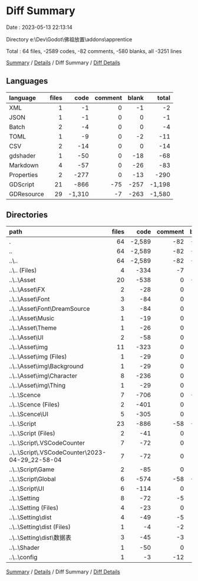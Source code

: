 # Diff Summary

Date : 2023-05-13 22:13:14

Directory e:\\Dev\\Godot\\佛祖放置\\addons\\apprentice

Total : 64 files,  -2589 codes, -82 comments, -580 blanks, all -3251 lines

[Summary](results.md) / [Details](details.md) / Diff Summary / [Diff Details](diff-details.md)

## Languages
| language | files | code | comment | blank | total |
| :--- | ---: | ---: | ---: | ---: | ---: |
| XML | 1 | -1 | 0 | -1 | -2 |
| JSON | 1 | -1 | 0 | 0 | -1 |
| Batch | 2 | -4 | 0 | 0 | -4 |
| TOML | 1 | -9 | 0 | -2 | -11 |
| CSV | 2 | -14 | 0 | 0 | -14 |
| gdshader | 1 | -50 | 0 | -18 | -68 |
| Markdown | 4 | -57 | 0 | -26 | -83 |
| Properties | 2 | -277 | 0 | -13 | -290 |
| GDScript | 21 | -866 | -75 | -257 | -1,198 |
| GDResource | 29 | -1,310 | -7 | -263 | -1,580 |

## Directories
| path | files | code | comment | blank | total |
| :--- | ---: | ---: | ---: | ---: | ---: |
| . | 64 | -2,589 | -82 | -580 | -3,251 |
| .. | 64 | -2,589 | -82 | -580 | -3,251 |
| ..\\.. | 64 | -2,589 | -82 | -580 | -3,251 |
| ..\\.. (Files) | 4 | -334 | -7 | -29 | -370 |
| ..\\..\\Asset | 20 | -538 | 0 | -121 | -659 |
| ..\\..\\Asset\\FX | 2 | -28 | 0 | -12 | -40 |
| ..\\..\\Asset\\Font | 3 | -84 | 0 | -18 | -102 |
| ..\\..\\Asset\\Font\\DreamSource | 3 | -84 | 0 | -18 | -102 |
| ..\\..\\Asset\\Music | 1 | -19 | 0 | -6 | -25 |
| ..\\..\\Asset\\Theme | 1 | -26 | 0 | -7 | -33 |
| ..\\..\\Asset\\UI | 2 | -58 | 0 | -12 | -70 |
| ..\\..\\Asset\\img | 11 | -323 | 0 | -66 | -389 |
| ..\\..\\Asset\\img (Files) | 1 | -29 | 0 | -6 | -35 |
| ..\\..\\Asset\\img\\Background | 1 | -29 | 0 | -6 | -35 |
| ..\\..\\Asset\\img\\Character | 8 | -236 | 0 | -48 | -284 |
| ..\\..\\Asset\\img\\Thing | 1 | -29 | 0 | -6 | -35 |
| ..\\..\\Scence | 7 | -706 | 0 | -122 | -828 |
| ..\\..\\Scence (Files) | 2 | -401 | 0 | -65 | -466 |
| ..\\..\\Scence\\UI | 5 | -305 | 0 | -57 | -362 |
| ..\\..\\Script | 23 | -886 | -58 | -255 | -1,199 |
| ..\\..\\Script (Files) | 2 | -41 | 0 | -13 | -54 |
| ..\\..\\Script\\.VSCodeCounter | 7 | -72 | 0 | -26 | -98 |
| ..\\..\\Script\\.VSCodeCounter\\2023-04-29_22-58-04 | 7 | -72 | 0 | -26 | -98 |
| ..\\..\\Script\\Game | 2 | -85 | 0 | -20 | -105 |
| ..\\..\\Script\\Global | 6 | -574 | -58 | -153 | -785 |
| ..\\..\\Script\\UI | 6 | -114 | 0 | -43 | -157 |
| ..\\..\\Setting | 8 | -72 | -5 | -27 | -104 |
| ..\\..\\Setting (Files) | 4 | -23 | 0 | -7 | -30 |
| ..\\..\\Setting\\dist | 4 | -49 | -5 | -20 | -74 |
| ..\\..\\Setting\\dist (Files) | 1 | -4 | -2 | -2 | -8 |
| ..\\..\\Setting\\dist\\数据表 | 3 | -45 | -3 | -18 | -66 |
| ..\\..\\Shader | 1 | -50 | 0 | -18 | -68 |
| ..\\..\\config | 1 | -3 | -12 | -8 | -23 |

[Summary](results.md) / [Details](details.md) / Diff Summary / [Diff Details](diff-details.md)